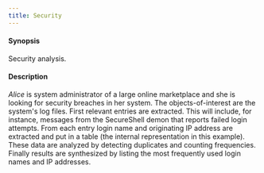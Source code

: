 ```yaml
---
title: Security
---
```


#### Synopsis

Security analysis.

#### Description

_Alice_ is system administrator of a large online marketplace and she is looking for security breaches in her system. The objects-of-interest are the system's log files. First relevant entries are extracted. This will include, for instance, messages from the SecureShell demon that reports failed login attempts. From each entry login name and originating IP address are extracted and put in a table (the internal representation in this example). These data are analyzed by detecting duplicates and counting frequencies. Finally results are synthesized by listing the most frequently used login names and IP addresses.


